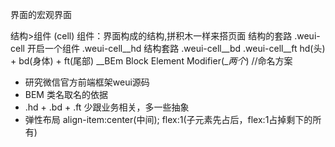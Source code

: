 界面的宏观界面

结构>组件 (cell)
组件：界面构成的结构,拼积木一样来搭页面
结构的套路
.weui-cell 开启一个组件
.weui-cell__hd  结构套路
.weui-cell__bd
.weui-cell__ft
hd(头) + bd(身体) + ft(尾部)
__BEm Block Element Modifier(__两个_)   //命名方案

- 研究微信官方前端框架weui源码
- BEM 类名取名的依据
- .hd + .bd + .ft 少跟业务相关，多一些抽象
- 弹性布局 align-item:center(中间); flex:1(子元素先占后，flex:1占掉剩下的所有)